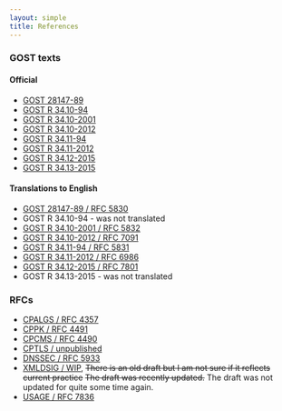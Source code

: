 ```yaml
---
layout: simple
title: References
---
```

### GOST texts

#### Official
* [GOST 28147-89](http://protect.gost.ru/v.aspx?control=7&id=139177)
* [GOST R 34.10-94](http://russgost.ru/catalog/item17756)
* [GOST R 34.10-2001](http://protect.gost.ru/v.aspx?control=7&id=131131)
* [GOST R 34.10-2012](http://protect.gost.ru/v.aspx?control=7&id=180151)
* [GOST R 34.11-94](http://protect.gost.ru/document.aspx?control=7&id=134550)
* [GOST R 34.11-2012](http://protect.gost.ru/document.aspx?control=7&id=180209)
* [GOST R 34.12-2015](http://tc26.ru/standard/gost/GOST_R_3412-2015.pdf)
* [GOST R 34.13-2015](http://tc26.ru/standard/gost/GOST_R_3413-2015.pdf)

#### Translations to English
* [GOST 28147-89 / RFC 5830](http://tools.ietf.org/html/rfc5830)
* GOST R 34.10-94 - was not translated
* [GOST R 34.10-2001 / RFC 5832](http://tools.ietf.org/html/rfc5832)
* [GOST R 34.10-2012 / RFC 7091](http://tools.ietf.org/html/rfc7091)
* [GOST R 34.11-94 / RFC 5831](http://tools.ietf.org/html/rfc5831)
* [GOST R 34.11-2012 / RFC 6986](http://tools.ietf.org/html/rfc6986)
* [GOST R 34.12-2015 / RFC 7801](http://tools.ietf.org/html/rfc7801)
* GOST R 34.13-2015 - was not translated


### RFCs
* [CPALGS / RFC 4357](https://tools.ietf.org/html/rfc4357)
* [CPPK / RFC 4491](https://tools.ietf.org/html/rfc4491)
* [CPCMS / RFC 4490](https://tools.ietf.org/html/rfc4490)
* [CPTLS / unpublished](http://tools.ietf.org/html/draft-chudov-cryptopro-cptls)
* [DNSSEC / RFC 5933](https://tools.ietf.org/html/rfc5933)
* [XMLDSIG / WIP](http://tools.ietf.org/html/draft-chudov-cryptopro-cpxmldsig),
  <del>There is an old draft but I am not sure if it reflects current practice</del>
  <del>The draft was recently updated.</del>
  The draft was not updated for quite some time again.
* [USAGE / RFC 7836](https://tools.ietf.org/html/rfc7836)
